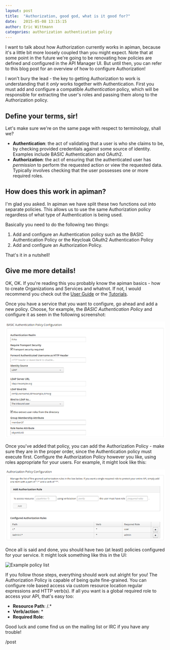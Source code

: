```yaml
---
layout: post
title:  "Authorization, good god, what is it good for?"
date:   2015-05-08 13:15:15
author: Eric Wittmann
categories: authorization authentication policy
---
```

I want to talk about how Authorization currently works in apiman, because it's
a little bit more loosely coupled than you might expect.  Note that at some 
point in the future we're going to be renovating how policies are defined and
configured in the API Manager UI.  But until then, you can refer to this blog
post for an overview of how to configure Authorization!

<!--more-->

I won't bury the lead - the key to getting Authorization to work is understanding
that it *only* works together with Authentication.  First you must add and 
configure a compatible *Authentication* policy, which will be responsible for 
extracting the user's roles and passing them along to the Authorization policy.

## Define your terms, sir!
Let's make sure we're on the same page with respect to terminology, shall we?

* **Authentication**: the act of validating that a user is who she claims to be, by checking provided credentials against some source of identity.  Examples include BASIC Authentication and OAuth2.
* **Authorization**: the act of ensuring that the authenticated user has *permission* to perform the requested action or view the requested data.  Typically involves checking that the user possesses one or more required roles.

## How does this work in apiman?

I'm glad you asked.  In apiman we have split these two functions out into separate policies.  This allows us to use the same Authorization policy regardless of what type of Authentication is being used.

Basically you need to do the following two things:

1. Add and configure an Authentication policy such as the BASIC Authentication Policy or the Keycloak OAuth2 Authentication Policy
1. Add and configure an Authorization Policy.

That's it in a nutshell!

## Give me more details!

OK, OK.  If you're reading this you probably know the apiman basics - how to create Organizations and Services and whatnot.  If not, I would recommend you check out the [User Guide](http://www.apiman.io/latest/user-guide.html) or the [Tutorials](http://www.apiman.io/latest/tutorials.html).

Once you have a service that you want to configure, go ahead and add a new policy.  Choose, for example, the *BASIC Authentication Policy* and configure it as seen in the following screenshot:

![Example BASIC Authentication configuration](/blog/images/2015-05-08/basic-auth-config.png)

Once you've added that policy, you can add the Authorization Policy - make sure they are in the proper order, since the Authentication policy must execute first.  Configure the Authorization Policy however you like, using roles appropriate for your users.  For example, it might look like this:

![Example Authorization configuration](/blog/images/2015-05-08/authorization-config.png)

Once all is said and done, you should have two (at least) policies configured for your service.  It might look something like this in the UI:

![Example policy list](/blog/images/2015-05-08/auth-policies.png.png)

If you follow those steps, everything should work out alright for you!  The Authorization Policy is capable of being quite fine-grained.  You can configure role based access via custom resource location regular expressions and HTTP verb(s).  If all you want is a global required role to access your API, that's easy too:

* **Resource Path**: /.*
* **Verb/action**: *
* **Required Role**: <your-role>

Good luck and come find us on the mailing list or IRC if you have any trouble!

/post